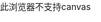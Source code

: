 <!DOCTYPE html>
<html>
<head lang="en">
    <meta charset="UTF-8">
    <title>生长的树</title>
    <style>
        html , body {
            margin: 0;
            padding: 0;
            width: 100%;
            height: 100%;
            overflow: hidden;
            background-color: #fff;
        }
    </style>
</head>
<body>
<canvas id="myCanvas">此浏览器不支持canvas</canvas>
<script src="../js/tree.js"></script>
</body>
</html> 
